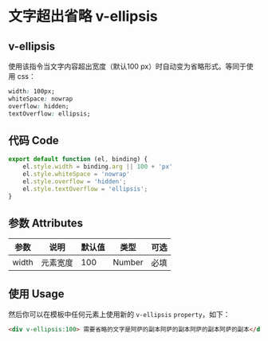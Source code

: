 # 文字超出省略 v-ellipsis

## v-ellipsis
使用该指令当文字内容超出宽度（默认100 px）时自动变为省略形式。等同于使用 css：

```css
width: 100px;
whiteSpace: nowrap
overflow: hidden;
textOverflow: ellipsis;
```

## 代码 Code
```js
export default function (el, binding) {
    el.style.width = binding.arg || 100 + 'px'
    el.style.whiteSpace = 'nowrap'
    el.style.overflow = 'hidden';
    el.style.textOverflow = 'ellipsis';
}
```

## 参数 Attributes
| 参数   | 说明   | 默认值 | 类型 | 可选 |
| -----   | ----   | --- | --- | --- |
| width | 元素宽度 | 100 | Number | 必填 |
## 使用 Usage
然后你可以在模板中任何元素上使用新的 `v-ellipsis` `property`，如下：
```html
<div v-ellipsis:100> 需要省略的文字是阿萨的副本阿萨的副本阿萨的副本阿萨的副本</div>
```